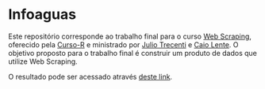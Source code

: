 
<!-- README.md is generated from README.Rmd. Please edit that file -->

# Infoaguas

<!-- badges: start -->

<!-- badges: end -->

Este repositório corresponde ao trabalho final para o curso [Web
Scraping](https://www.curso-r.com/cursos/web-scraping/), oferecido pela
[Curso-R](https://www.curso-r.com/) e ministrado por [Julio
Trecenti](https://github.com/jtrecenti) e [Caio
Lente](https://lente.dev/). O objetivo proposto para o trabalho final é
construir um produto de dados que utilize Web Scraping.

O resultado pode ser acessado através [deste
link](https://beatriz-milz.shinyapps.io/trabalho_final_ws/).
